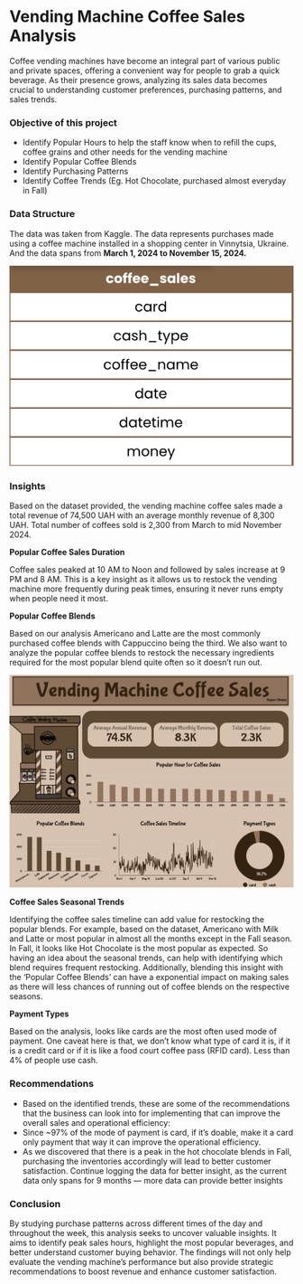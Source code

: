 # Vending Machine Coffee Sales Analysis
Coffee vending machines have become an integral part of various public and private spaces, offering a convenient way for people to grab a quick beverage.
As their presence grows, analyzing its sales data becomes crucial to understanding customer preferences, purchasing patterns, and sales trends.
### Objective of this project
* Identify Popular Hours to help the staff know when to refill the cups, coffee grains and other needs for the vending machine
* Identify Popular Coffee Blends
* Identify Purchasing Patterns
* Identify Coffee Trends (Eg. Hot Chocolate, purchased almost everyday in Fall)

### Data Structure
The data was taken from Kaggle.
The data represents purchases made using a coffee machine installed in a shopping center in Vinnytsia, Ukraine.
And the data spans from **March 1, 2024 to November 15, 2024.**

![image](DataStructure.png)

### Insights
Based on the dataset provided, the vending machine coffee sales made a total revenue of 74,500 UAH with an average monthly revenue of 8,300 UAH. Total number of coffees sold is 2,300 from March to mid November 2024.

**Popular Coffee Sales Duration**

Coffee sales peaked at 10 AM to Noon and followed by sales increase at 9 PM and 8 AM.
This is a key insight as it allows us to restock the vending machine more frequently during peak times, ensuring it never runs empty when people need it most.

**Popular Coffee Blends**

Based on our analysis Americano and Latte are the most commonly purchased coffee blends with Cappuccino being the third.
We also want to analyze the popular coffee blends to restock the necessary ingredients required for the most popular blend quite often so it doesn’t run out.

![image](CoffeeSales.png)

**Coffee Sales Seasonal Trends**

Identifying the coffee sales timeline can add value for restocking the popular blends.
For example, based on the dataset, Americano with Milk and Latte or most popular in almost all the months except in the Fall season.
In Fall, it looks like Hot Chocolate is the most popular as expected.
So having an idea about the seasonal trends, can help with identifying which blend requires frequent restocking.
Additionally, blending this insight with the ‘Popular Coffee Blends’ can have a exponential impact on making sales as there will less chances of running out of coffee blends on the respective seasons.

**Payment Types**

Based on the analysis, looks like cards are the most often used mode of payment. One caveat here is that, we don’t know what type of card it is, if it is a credit card or if it is like a food court coffee pass (RFID card). Less than 4% of people use cash.

### Recommendations
* Based on the identified trends, these are some of the recommendations that the business can look into for implementing that can improve the overall sales and operational efficiency:
* Since ~97% of the mode of payment is card, if it’s doable, make it a card only payment that way it can improve the operational efficiency.
* As we discovered that there is a peak in the hot chocolate blends in Fall, purchasing the inventories accordingly will lead to better customer satisfaction.
Continue logging the data for better insight, as the current data only spans for 9 months — more data can provide better insights

### Conclusion
By studying purchase patterns across different times of the day and throughout the week, this analysis seeks to uncover valuable insights.
It aims to identify peak sales hours, highlight the most popular beverages, and better understand customer buying behavior.
The findings will not only help evaluate the vending machine’s performance but also provide strategic recommendations to boost revenue and enhance customer satisfaction.
